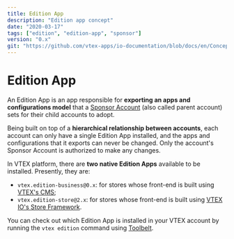 ```yaml
---
title: Edition App
description: "Edition app concept"
date: "2020-03-17"
tags: ["edition", "edition-app", "sponsor"]
version: "0.x"
git: "https://github.com/vtex-apps/io-documentation/blob/docs/en/Concepts/edition-app.md"
---
```


# Edition App

An Edition App is an app responsible for **exporting an apps and configurations model** that a [Sponsor Account](https://vtex.io/docs/concepts/sponsor-account/) (also called parent account) sets for their child accounts to adopt.

Being built on top of a **hierarchical relationship between accounts**, each account can only have a single Edition App installed, and the apps and configurations that it exports can never be changed. Only the account's Sponsor Account is authorized to make any changes.

In VTEX platform, there are **two native Edition Apps** available to be installed. Presently, they are:

- `vtex.edition-business@0.x`: for stores whose front-end is built using [VTEX's CMS](https://help.vtex.com/tutorial/o-que-e-o-cms--EmO8u2WBj2W4MUQCS8262);
- `vtex.edition-store@2.x`: for stores whose front-end is built using [VTEX IO's Store Framework](https://vtex.io/docs/getting-started/build-stores-with-store-framework/1/).

You can check out which Edition App is installed in your VTEX account by running the `vtex edition` command using [Toolbelt](https://vtex.io/docs/recipes/development/vtex-io-cli-installation-and-command-reference/). 
